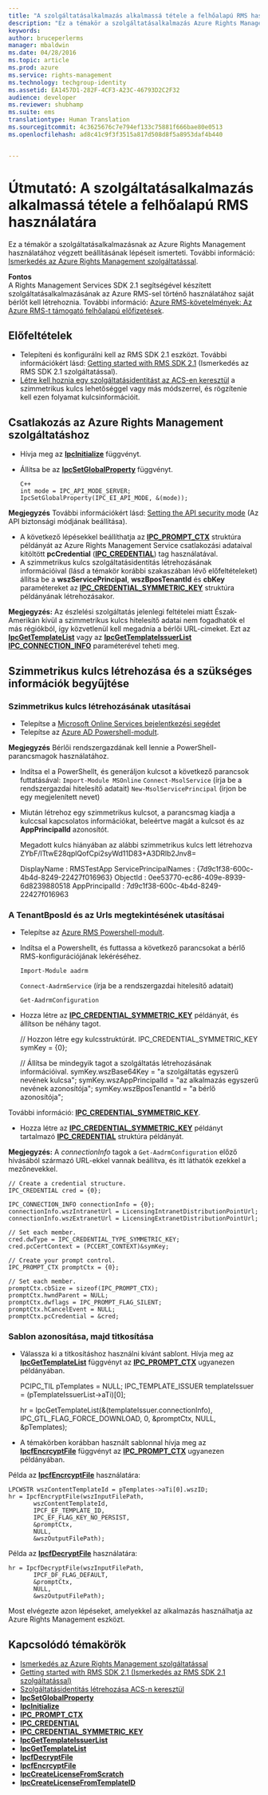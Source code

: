 ```yaml
---
title: "A szolgáltatásalkalmazás alkalmassá tétele a felhőalapú RMS használatára | Azure RMS"
description: "Ez a témakör a szolgáltatásalkalmazás Azure Rights Management használatához végzett beállításának lépéseit ismerteti."
keywords: 
author: bruceperlerms
manager: mbaldwin
ms.date: 04/28/2016
ms.topic: article
ms.prod: azure
ms.service: rights-management
ms.technology: techgroup-identity
ms.assetid: EA1457D1-282F-4CF3-A23C-46793D2C2F32
audience: developer
ms.reviewer: shubhamp
ms.suite: ems
translationtype: Human Translation
ms.sourcegitcommit: 4c3625676c7e794ef133c75881f666bae80e0513
ms.openlocfilehash: ad8c41c9f3f3515a817d508d8f5a8953daf4b440


---
```


# Útmutató: A szolgáltatásalkalmazás alkalmassá tétele a felhőalapú RMS használatára

Ez a témakör a szolgáltatásalkalmazásnak az Azure Rights Management használatához végzett beállításának lépéseit ismerteti. További információ: [Ismerkedés az Azure Rights Management szolgáltatással](https://technet.microsoft.com/library/jj585016.aspx).

**Fontos**  
A Rights Management Services SDK 2.1 segítségével készített szolgáltatásalkalmazásának az Azure RMS-sel történő használatához saját bérlőt kell létrehoznia. További információ: [Azure RMS-követelmények: Az Azure RMS-t támogató felhőalapú előfizetések](../get-started/requirements-subscriptions.md).

## Előfeltételek

-   Telepíteni és konfigurálni kell az RMS SDK 2.1 eszközt. További információkért lásd: [Getting started with RMS SDK 2.1](getting-started-with-ad-rms-2-0.md) (Ismerkedés az RMS SDK 2.1 szolgáltatással).
-   [Létre kell hoznia egy szolgáltatásidentitást az ACS-en keresztül](https://msdn.microsoft.com/en-us/library/gg185924.aspx) a szimmetrikus kulcs lehetőséggel vagy más módszerrel, és rögzítenie kell ezen folyamat kulcsinformációit.

## Csatlakozás az Azure Rights Management szolgáltatáshoz

-   Hívja meg az [**IpcInitialize**](/rights-management/sdk/2.1/api/win/functions#msipc_ipcinitialize) függvényt.
-   Állítsa be az [**IpcSetGlobalProperty**](/rights-management/sdk/2.1/api/win/functions#msipc_ipcsetglobalproperty) függvényt.

        C++
        int mode = IPC_API_MODE_SERVER;
        IpcSetGlobalProperty(IPC_EI_API_MODE, &(mode));


  **Megjegyzés** További információkért lásd: [Setting the API security mode](setting-the-api-security-mode-api-mode.md) (Az API biztonsági módjának beállítása).

     
-   A következő lépésekkel beállíthatja az [**IPC\_PROMPT\_CTX**](/rights-management/sdk/2.1/api/win/ipc_prompt_ctx#msipc_ipc_prompt_ctx) struktúra példányát az Azure Rights Management Service csatlakozási adataival kitöltött **pcCredential** ([**IPC\_CREDENTIAL**](/rights-management/sdk/2.1/api/win/ipc_credential#msipc_ipc_credential)) tag használatával.
-   A szimmetrikus kulcs szolgáltatásidentitás létrehozásának információival (lásd a témakör korábbi szakaszában lévő előfeltételeket) állítsa be a **wszServicePrincipal**, **wszBposTenantId** és **cbKey** paramétereket az [**IPC\_CREDENTIAL\_SYMMETRIC\_KEY**](/rights-management/sdk/2.1/api/win/ipc_credential#msipc_ipc_credential_symmetric_key) struktúra példányának létrehozásakor.

**Megjegyzés:** Az észlelési szolgáltatás jelenlegi feltételei miatt Észak-Amerikán kívül a szimmetrikus kulcs hitelesítő adatai nem fogadhatók el más régiókból, így közvetlenül kell megadnia a bérlői URL-címeket. Ezt az [**IpcGetTemplateList**](/rights-management/sdk/2.1/api/win/functions#msipc_ipcgettemplatelist) vagy az [**IpcGetTemplateIssuerList**](/rights-management/sdk/2.1/api/win/functions#msipc_ipcgettemplateissuerlist) [**IPC\_CONNECTION\_INFO**](/rights-management/sdk/2.1/api/win/ipc_connection_info#msipc_ipc_connection_info) paraméterével teheti meg.

## Szimmetrikus kulcs létrehozása és a szükséges információk begyűjtése

### Szimmetrikus kulcs létrehozásának utasításai

-   Telepítse a [Microsoft Online Services bejelentkezési segédet](http://go.microsoft.com/fwlink/p/?LinkID=286152)
-   Telepítse az [Azure AD Powershell-modult](https://bposast.vo.msecnd.net/MSOPMW/8073.4/amd64/AdministrationConfig-en.msi).

**Megjegyzés** Bérlői rendszergazdának kell lennie a PowerShell-parancsmagok használatához.

-   Indítsa el a PowerShellt, és generáljon kulcsot a következő parancsok futtatásával:         `Import-Module MSOnline`
            `Connect-MsolService` (írja be a rendszergazdai hitelesítő adatait)         `New-MsolServicePrincipal` (írjon be egy megjelenített nevet)
-   Miután létrehoz egy szimmetrikus kulcsot, a parancsmag kiadja a kulccsal kapcsolatos információkat, beleértve magát a kulcsot és az **AppPrincipalId** azonosítót.


    Megadott kulcs hiányában az alábbi szimmetrikus kulcs lett létrehozva ZYbF/lTtwE28qplQofCpi2syWd11D83+A3DRlb2Jnv8=

    DisplayName : RMSTestApp ServicePrincipalNames : {7d9c1f38-600c-4b4d-8249-22427f016963} ObjectId : 0ee53770-ec86-409e-8939-6d8239880518 AppPrincipalId : 7d9c1f38-600c-4b4d-8249-22427f016963


### A **TenantBposId** és az **Urls** megtekintésének utasításai

-   Telepítse az [Azure RMS Powershell-modult](https://technet.microsoft.com/en-us/library/jj585012.aspx).
-   Indítsa el a Powershellt, és futtassa a következő parancsokat a bérlő RMS-konfigurációjának lekéréséhez.

    `Import-Module aadrm`

    `Connect-AadrmService` (írja be a rendszergazdai hitelesítő adatait)

    `Get-AadrmConfiguration`


-   Hozza létre az [**IPC\_CREDENTIAL\_SYMMETRIC\_KEY**](/rights-management/sdk/2.1/api/win/ipc_credential#msipc_ipc_credential_symmetric_key) példányát, és állítson be néhány tagot.

    // Hozzon létre egy kulcsstruktúrát.
    IPC_CREDENTIAL_SYMMETRIC_KEY symKey = {0};

    // Állítsa be mindegyik tagot a szolgáltatás létrehozásának információival.
    symKey.wszBase64Key = "a szolgáltatás egyszerű nevének kulcsa"; symKey.wszAppPrincipalId = "az alkalmazás egyszerű nevének azonosítója"; symKey.wszBposTenantId = "a bérlő azonosítója";


További információ: [**IPC\_CREDENTIAL\_SYMMETRIC\_KEY**](/rights-management/sdk/2.1/api/win/ipc_credential#msipc_ipc_credential_symmetric_key).

-   Hozza létre az [**IPC\_CREDENTIAL\_SYMMETRIC\_KEY**](/rights-management/sdk/2.1/api/win/ipc_credential#msipc_ipc_credential_symmetric_key) példányt tartalmazó [**IPC\_CREDENTIAL**](/rights-management/sdk/2.1/api/win/ipc_credential#msipc_ipc_credential) struktúra példányát.

**Megjegyzés:** A *connectionInfo* tagok a `Get-AadrmConfiguration` előző hívásából származó URL-ekkel vannak beállítva, és itt láthatók ezekkel a mezőnevekkel.

    // Create a credential structure.
    IPC_CREDENTIAL cred = {0};

    IPC_CONNECTION_INFO connectionInfo = {0};
    connectionInfo.wszIntranetUrl = LicensingIntranetDistributionPointUrl;
    connectionInfo.wszExtranetUrl = LicensingExtranetDistributionPointUrl;

    // Set each member.
    cred.dwType = IPC_CREDENTIAL_TYPE_SYMMETRIC_KEY;
    cred.pcCertContext = (PCCERT_CONTEXT)&symKey;

    // Create your prompt control.
    IPC_PROMPT_CTX promptCtx = {0};

    // Set each member.
    promptCtx.cbSize = sizeof(IPC_PROMPT_CTX);
    promptCtx.hwndParent = NULL;
    promptCtx.dwflags = IPC_PROMPT_FLAG_SILENT;
    promptCtx.hCancelEvent = NULL;
    promptCtx.pcCredential = &cred;

### Sablon azonosítása, majd titkosítása

-   Válassza ki a titkosításhoz használni kívánt sablont.
    Hívja meg az [**IpcGetTemplateList**](/rights-management/sdk/2.1/api/win/functions#msipc_ipcgettemplatelist) függvényt az [**IPC\_PROMPT\_CTX**](/rights-management/sdk/2.1/api/win/ipc_prompt_ctx#msipc_ipc_prompt_ctx) ugyanezen példányában.


    PCIPC_TIL pTemplates = NULL; IPC_TEMPLATE_ISSUER templateIssuer = (pTemplateIssuerList->aTi)[0];

    hr = IpcGetTemplateList(&(templateIssuer.connectionInfo),        IPC_GTL_FLAG_FORCE_DOWNLOAD,        0,        &promptCtx,        NULL,        &pTemplates);


-   A témakörben korábban használt sablonnal hívja meg az [**IpcfEncrcyptFile**](/rights-management/sdk/2.1/api/win/functions#msipc_ipcfencryptfile) függvényt az [**IPC\_PROMPT\_CTX**](/rights-management/sdk/2.1/api/win/ipc_prompt_ctx#msipc_ipc_prompt_ctx) ugyanezen példányában.

Példa az [**IpcfEncrcyptFile**](/rights-management/sdk/2.1/api/win/functions#msipc_ipcfencryptfile) használatára:

    LPCWSTR wszContentTemplateId = pTemplates->aTi[0].wszID;
    hr = IpcfEncryptFile(wszInputFilePath,
           wszContentTemplateId,
           IPCF_EF_TEMPLATE_ID,
           IPC_EF_FLAG_KEY_NO_PERSIST,
           &promptCtx,
           NULL,
           &wszOutputFilePath);

Példa az [**IpcfDecryptFile**](/rights-management/sdk/2.1/api/win/functions#msipc_ipcfdecryptfile) használatára:

    hr = IpcfDecryptFile(wszInputFilePath,
           IPCF_DF_FLAG_DEFAULT,
           &promptCtx,
           NULL,
           &wszOutputFilePath);

Most elvégezte azon lépéseket, amelyekkel az alkalmazás használhatja az Azure Rights Management eszközt.

## Kapcsolódó témakörök

* [Ismerkedés az Azure Rights Management szolgáltatással](https://technet.microsoft.com/en-us/library/jj585016.aspx)
* [Getting started with RMS SDK 2.1 (Ismerkedés az RMS SDK 2.1 szolgáltatással)](getting-started-with-ad-rms-2-0.md)
* [Szolgáltatásidentitás létrehozása ACS-n keresztül](https://msdn.microsoft.com/en-us/library/gg185924.aspx)
* [**IpcSetGlobalProperty**](/rights-management/sdk/2.1/api/win/functions#msipc_ipcsetglobalproperty)
* [**IpcInitialize**](/rights-management/sdk/2.1/api/win/functions#msipc_ipcinitialize)
* [**IPC\_PROMPT\_CTX**](/rights-management/sdk/2.1/api/win/ipc_prompt_ctx#msipc_ipc_prompt_ctx)
* [**IPC\_CREDENTIAL**](/rights-management/sdk/2.1/api/win/ipc_credential#msipc_ipc_credential)
* [**IPC\_CREDENTIAL\_SYMMETRIC\_KEY**](/rights-management/sdk/2.1/api/win/ipc_credential#msipc_ipc_credential_symmetric_key)
* [**IpcGetTemplateIssuerList**](/rights-management/sdk/2.1/api/win/functions#msipc_ipcgettemplateissuerlist)
* [**IpcGetTemplateList**](/rights-management/sdk/2.1/api/win/functions#msipc_ipcgettemplatelist)
* [**IpcfDecryptFile**](/rights-management/sdk/2.1/api/win/functions#msipc_ipcfdecryptfile)
* [**IpcfEncrcyptFile**](/rights-management/sdk/2.1/api/win/functions#msipc_ipcfencryptfile)
* [**IpcCreateLicenseFromScratch**](/rights-management/sdk/2.1/api/win/functions#msipc_ipccreatelicensefromscratch)
* [**IpcCreateLicenseFromTemplateID**](/rights-management/sdk/2.1/api/win/functions#msipc_ipccreatelicensefromtemplateid)
 

 



<!--HONumber=Jul16_HO1-->


